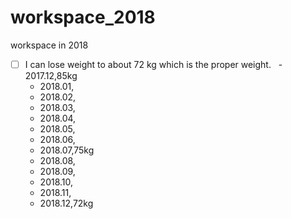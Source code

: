 # workspace_2018
workspace in 2018  

- [ ] I can lose weight to about 72 kg which is the proper weight. 
   - 2017.12,85kg
   - 2018.01,
   - 2018.02,
   - 2018.03,
   - 2018.04,
   - 2018.05,
   - 2018.06,
   - 2018.07,75kg
   - 2018.08,
   - 2018.09,
   - 2018.10,
   - 2018.11,
   - 2018.12,72kg
